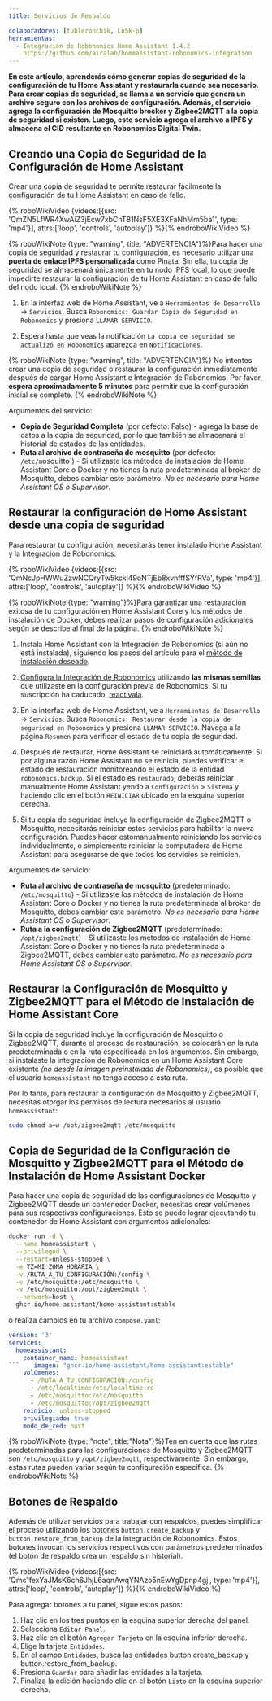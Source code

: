 ```yaml
---
title: Servicios de Respaldo

colaboradores: [tubleronchik, LoSk-p]
herramientas:
  - Integración de Robonomics Home Assistant 1.4.2
    https://github.com/airalab/homeassistant-robonomics-integration
---
```


**En este artículo, aprenderás cómo generar copias de seguridad de la configuración de tu Home Assistant y restaurarla cuando sea necesario. Para crear copias de seguridad, se llama a un servicio que genera un archivo seguro con los archivos de configuración. Además, el servicio agrega la configuración de Mosquitto brocker y Zigbee2MQTT a la copia de seguridad si existen. Luego, este servicio agrega el archivo a IPFS y almacena el CID resultante en Robonomics Digital Twin.**
## Creando una Copia de Seguridad de la Configuración de Home Assistant

Crear una copia de seguridad te permite restaurar fácilmente la configuración de tu Home Assistant en caso de fallo.

{% roboWikiVideo {videos:[{src: 'QmZN5LfWR4XwAiZ3jEcw7xbCnT81NsF5XE3XFaNhMm5ba1', type: 'mp4'}], attrs:['loop', 'controls', 'autoplay']} %}{% endroboWikiVideo %}

{% roboWikiNote {type: "warning", title: "ADVERTENCIA"}%}Para hacer una copia de seguridad y restaurar tu configuración, es necesario utilizar una **puerta de enlace IPFS personalizada** como Pinata. Sin ella, tu copia de seguridad se almacenará únicamente en tu nodo IPFS local, lo que puede impedirte restaurar la configuración de tu Home Assistant en caso de fallo del nodo local.
{% endroboWikiNote %}

1. En la interfaz web de Home Assistant, ve a `Herramientas de Desarrollo` -> `Servicios`. Busca `Robonomics: Guardar Copia de Seguridad en Robonomics` y presiona `LLAMAR SERVICIO`.

2. Espera hasta que veas la notificación `La copia de seguridad se actualizó en Robonomics` aparezca en `Notificaciones`.


{% roboWikiNote {type: "warning", title: "ADVERTENCIA"}%} No intentes crear una copia de seguridad o restaurar la configuración inmediatamente después de cargar Home Assistant e Integración de Robonomics. Por favor, **espera aproximadamente 5 minutos** para permitir que la configuración inicial se complete. {% endroboWikiNote %}

Argumentos del servicio:
- **Copia de Seguridad Completa**  (por defecto: Falso) - agrega la base de datos a la copia de seguridad, por lo que también se almacenará el historial de estados de las entidades.
- **Ruta al archivo de contraseña de mosquitto** (por defecto: `/etc/m`osquitto`) - Si utilizaste los métodos de instalación de Home Assistant Core o Docker y no tienes la ruta predeterminada al broker de Mosquitto, debes cambiar este parámetro. *No es necesario para Home Assistant OS o Supervisor*.

## Restaurar la configuración de Home Assistant desde una copia de seguridad

Para restaurar tu configuración, necesitarás tener instalado Home Assistant y la Integración de Robonomics.

{% roboWikiVideo {videos:[{src: 'QmNcJpHWWuZzwNCQryTw5kcki49oNTjEb8xvnfffSYfRVa', type: 'mp4'}], attrs:['loop', 'controls', 'autoplay']} %}{% endroboWikiVideo %}

{% roboWikiNote {type: "warning"}%}Para garantizar una restauración exitosa de tu configuración en Home Assistant Core y los métodos de instalación de Docker, debes realizar pasos de configuración adicionales según se describe al final de la página.
{% endroboWikiNote %}

1. Instala Home Assistant con la Integración de Robonomics (si aún no está instalada), siguiendo los pasos del artículo para el [método de instalación deseado](https://wiki.robonomics.network/docs/robonomics-smart-home-overview/#start-here-your-smart-home).

2. [Configura la Integración de Robonomics](https://wiki.robonomics.network/docs/robonomics-hass-integration) utilizando **las mismas semillas** que utilizaste en la configuración previa de Robonomics. Si tu suscripción ha caducado, [reactívala](https://wiki.robonomics.network/docs/sub-activate).

3. En la interfaz web de Home Assistant, ve a `Herramientas de Desarrollo` -> `Servicios`. Busca `Robonomics: Restaurar desde la copia de seguridad en Robonomics` y presiona `LLAMAR SERVICIO`. Navega a la página `Resumen` para verificar el estado de tu copia de seguridad.

4. Después de restaurar, Home Assistant se reiniciará automáticamente. Si por alguna razón Home Assistant no se reinicia, puedes verificar el estado de restauración monitoreando el estado de la entidad `robonomics.backup`. Si el estado es `restaurado`, deberás reiniciar manualmente Home Assistant yendo a `Configuración` > `Sistema` y haciendo clic en el botón `REINICIAR` ubicado en la esquina superior derecha.

5. Si tu copia de seguridad incluye la configuración de Zigbee2MQTT o Mosquitto, necesitarás reiniciar estos servicios para habilitar la nueva configuración. Puedes hacer estomanualmente reiniciando los servicios individualmente, o simplemente reiniciar la computadora de Home Assistant para asegurarse de que todos los servicios se reinicien.

Argumentos de servicio:
- **Ruta al archivo de contraseña de mosquitto** (predeterminado: `/etc/mosquitto`) - Si utilizaste los métodos de instalación de Home Assistant Core o Docker y no tienes la ruta predeterminada al broker de Mosquitto, debes cambiar este parámetro. *No es necesario para Home Assistant OS o Supervisor*.
- **Ruta a la configuración de Zigbee2MQTT** (predeterminado: `/opt/zigbee2mqtt`) - Si utilizaste los métodos de instalación de Home Assistant Core o Docker y no tienes la ruta predeterminada a Zigbee2MQTT, debes cambiar este parámetro. *No es necesario para Home Assistant OS o Supervisor*.

## Restaurar la Configuración de Mosquitto y Zigbee2MQTT para el Método de Instalación de Home Assistant Core

Si la copia de seguridad incluye la configuración de Mosquitto o Zigbee2MQTT, durante el proceso de restauración, se colocarán en la ruta predeterminada o en la ruta especificada en los argumentos. Sin embargo, si instalaste la integración de Robonomics en un Home Assistant Core existente *(no desde la imagen preinstalada de Robonomics)*, es posible que el usuario `homeassistant` no tenga acceso a esta ruta.

Por lo tanto, para restaurar la configuración de Mosquitto y Zigbee2MQTT, necesitas otorgar los permisos de lectura necesarios al usuario `homeassistant`:

```bash
sudo chmod a+w /opt/zigbee2mqtt /etc/mosquitto
```

## Copia de Seguridad de la Configuración de Mosquitto y Zigbee2MQTT para el Método de Instalación de Home Assistant Docker

Para hacer una copia de seguridad de las configuraciones de Mosquitto y Zigbee2MQTT desde un contenedor Docker, necesitas crear volúmenes para sus respectivas configuraciones. Esto se puede lograr ejecutando tu contenedor de Home Assistant con argumentos adicionales:

```bash
docker run -d \
  --name homeassistant \
  --privileged \
  --restart=unless-stopped \
  -e TZ=MI_ZONA_HORARIA \
  -v /RUTA_A_TU_CONFIGURACIÓN:/config \
  -v /etc/mosquitto:/etc/mosquitto \
  -v /etc/mosquitto:/opt/zigbee2mqtt \
  --network=host \
  ghcr.io/home-assistant/home-assistant:stable
```

o realiza cambios en tu archivo `compose.yaml`:

```yaml
version: '3'
services:
  homeassistant:
    container_name: homeassistant
```    imagen: "ghcr.io/home-assistant/home-assistant:estable"
    volúmenes:
      - /RUTA_A_TU_CONFIGURACIÓN:/config
      - /etc/localtime:/etc/localtime:ro
      - /etc/mosquitto:/etc/mosquitto
      - /etc/mosquitto:/opt/zigbee2mqtt
    reinicio: unless-stopped
    privilegiado: true
    modo_de_red: host
```

{% roboWikiNote {type: "note", title:"Nota"}%}Ten en cuenta que las rutas predeterminadas para las configuraciones de Mosquitto y Zigbee2MQTT son `/etc/mosquitto` y `/opt/zigbee2mqtt`, respectivamente. Sin embargo, estas rutas pueden variar según tu configuración específica.
{% endroboWikiNote %}

## Botones de Respaldo

Además de utilizar servicios para trabajar con respaldos, puedes simplificar el proceso utilizando los botones `button.create_backup` y `button.restore_from_backup` de la integración de Robonomics. Estos botones invocan los servicios respectivos con parámetros predeterminados (el botón de respaldo crea un respaldo sin historial).

{% roboWikiVideo {videos:[{src: 'Qmc1fexYaJMsK6ch6JhjL6aqnAwqYNAzo5nEwYgDpnp4gj', type: 'mp4'}], attrs:['loop', 'controls', 'autoplay']} %}{% endroboWikiVideo %}

Para agregar botones a tu panel, sigue estos pasos:

1. Haz clic en los tres puntos en la esquina superior derecha del panel.
2. Selecciona `Editar Panel`.
3. Haz clic en el botón `Agregar Tarjeta` en la esquina inferior derecha.
4. Elige la tarjeta `Entidades`.
5. En el campo `Entidades`, busca las entidades button.create_backup y button.restore_from_backup.
6. Presiona `Guardar` para añadir las entidades a la tarjeta.
7. Finaliza la edición haciendo clic en el botón `Listo` en la esquina superior derecha.
